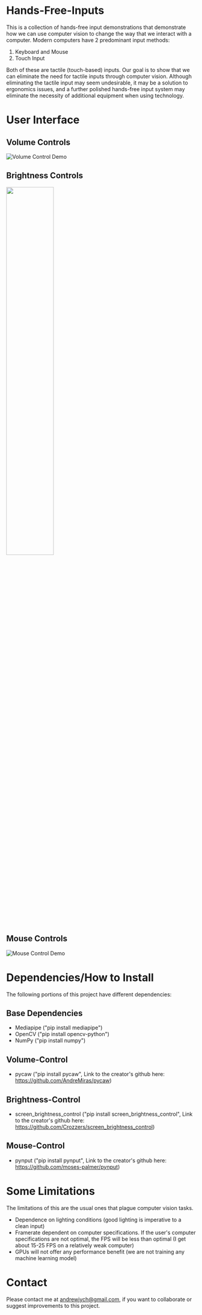 # Hands-Free-Inputs

This is a collection of hands-free input demonstrations that demonstrate how we can use computer vision to change the way that we interact with a computer. Modern computers have 2 predominant input methods:

1) Keyboard and Mouse
2) Touch Input

Both of these are tactile (touch-based) inputs. Our goal is to show that we can eliminate the need for tactile inputs through computer vision. Although eliminating the tactile input may seem undesirable, it may be a solution to ergonomics issues, and a further polished hands-free input system may eliminate the necessity of additional equipment when using technology.

# User Interface

## Volume Controls

![Volume Control Demo](https://github.com/GitHubOfAndrew/Hands-Free-Controls/blob/main/Animation_volume_test4.gif)

## Brightness Controls
<img src="https://user-images.githubusercontent.com/85316690/154621660-5d5d4d53-a4e4-4dc4-a600-c47f22c6d70d.png" width=50% height=50%>

## Mouse Controls

![Mouse Control Demo](https://github.com/GitHubOfAndrew/Hands-Free-Controls/blob/main/Animation_mouse_click_test.gif)

# Dependencies/How to Install

The following portions of this project have different dependencies:

## Base Dependencies

- Mediapipe ("pip install mediapipe")
- OpenCV ("pip install opencv-python")
- NumPy ("pip install numpy")

## Volume-Control

- pycaw ("pip install pycaw", Link to the creator's github here: https://github.com/AndreMiras/pycaw)

## Brightness-Control

- screen_brightness_control ("pip install screen_brightness_control", Link to the creator's github here: https://github.com/Crozzers/screen_brightness_control)

## Mouse-Control

- pynput ("pip install pynput", Link to the creator's github here: https://github.com/moses-palmer/pynput)

# Some Limitations

The limitations of this are the usual ones that plague computer vision tasks.

- Dependence on lighting conditions (good lighting is imperative to a clean input)
- Framerate dependent on computer specifications. If the user's computer specifications are not optimal, the FPS will be less than optimal (I get about 15-25 FPS on a relatively weak computer)
- GPUs will not offer any performance benefit (we are not training any machine learning model)

# Contact

Please contact me at andrewjych@gmail.com, if you want to collaborate or suggest improvements to this project. 

